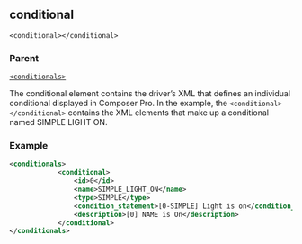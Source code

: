 ## conditional

`<conditional></conditional>`


### Parent

[`<conditionals>`][1]


The conditional element contains the driver’s XML that defines an individual conditional displayed in Composer Pro. In the example, the `<conditional></conditional>` contains the XML elements that make up a conditional named SIMPLE LIGHT ON.


### Example

```xml
<conditionals>
			<conditional>
				<id>0</id>
				<name>SIMPLE_LIGHT_ON</name>
				<type>SIMPLE</type>
				<condition_statement>[0-SIMPLE] Light is on</condition_statement>
				<description>[0] NAME is On</description>
			</conditional>
</conditionals>
```



[1]:	https://snap-one.github.io/docs-driverworks-xml/#conditionals-xml-conditionals